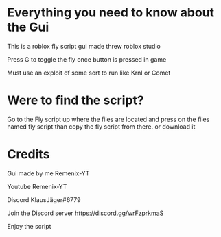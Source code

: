 # Everything you need to know about the Gui

This is a roblox fly script gui made threw roblox studio

Press G to toggle the fly once button is pressed in game 

Must use an exploit of some sort to run like Krnl or Comet 

# Were to find the script?

Go to the Fly script up where the files are 
located and press on the files named fly script 
than copy the fly script from there. or download it 

# Credits

Gui made by me Remenix-YT 

Youtube Remenix-YT 

Discord KlausJäger#6779 

Join the Discord server https://discord.gg/wrFzprkmaS

Enjoy the script 
